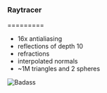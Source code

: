 ### Raytracer
=========
- 16x antialiasing
- reflections of depth 10
- refractions
- interpolated normals
- ~1M triangles and 2 spheres

![Badass](http://i.imgur.com/y2abqpF.png "Badass")
